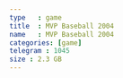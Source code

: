 ```yaml
---
type   : game
title  : MVP Baseball 2004
name   : MVP Baseball 2004
categories: [game]
telegram : 1045
size : 2.3 GB
---
```



